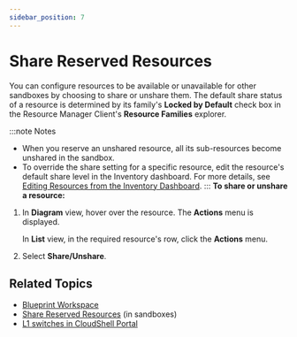 ```yaml
---
sidebar_position: 7
---
```


# Share Reserved Resources

You can configure resources to be available or unavailable for other sandboxes by choosing to share or unshare them. The default share status of a resource is determined by its family's **Locked by Default** check box in the Resource Manager Client's **Resource Families** explorer.

:::note Notes
- When you reserve an unshared resource, all its sub-resources become unshared in the sandbox.
- To override the share setting for a specific resource, edit the resource's default share level in the Inventory dashboard. For more details, see [Editing Resources from the Inventory Dashboard](https://help.quali.com/Online%20Help/0.0/Portal/Content/CSP/INVN/Edit-Rsrc-in-Invnt.htm).
:::
**To share or unshare a resource:**

1. In **Diagram** view, hover over the resource. The **Actions** menu is displayed.
    
    In **List** view, in the required resource's row, click the **Actions** menu.
    
2. Select **Share/Unshare**.

## Related Topics

- [Blueprint Workspace](https://help.quali.com/Online%20Help/0.0/Portal/Content/CSP/LAB-MNG/Blprnt-Brws-Wrkspc.htm)
- [Share Reserved Resources](https://help.quali.com/Online%20Help/0.0/Portal/Content/CSP/LAB-MNG/Prfrm-Actns/Sndbx-Shr.htm) (in sandboxes)
- [L1 switches in CloudShell Portal](https://help.quali.com/Online%20Help/0.0/Portal/Content/Admn/Cnct-Ctrl-L1-Swch.htm#Using)
